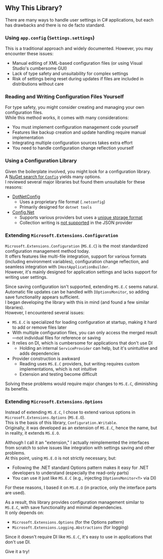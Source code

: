 ## Why This Library?
There are many ways to handle user settings in C# applications, but each has drawbacks and there is no de facto standard.

### Using `app.config` (`Settings.settings`)
This is a traditional approach and widely documented. However, you may encounter these issues:

* Manual editing of XML-based configuration files (or using Visual Studio's cumbersome GUI)
* Lack of type safety and unsuitability for complex settings
* Risk of settings being reset during updates if files are included in distributions without care

### Reading and Writing Configuration Files Yourself
For type safety, you might consider creating and managing your own configuration files.  
While this method works, it comes with many considerations:

* You must implement configuration management code yourself
* Features like backup creation and update handling require manual implementation
* Integrating multiple configuration sources takes extra effort
* You need to handle configuration change reflection yourself

### Using a Configuration Library
Given the boilerplate involved, you might look for a configuration library.  
A [NuGet search for `Config`](https://www.nuget.org/packages?q=config) yields many options.  
I reviewed several major libraries but found them unsuitable for these reasons:

* [DotNetConfig](https://github.com/dotnetconfig/dotnet-config)
  * Uses a proprietary file format (`.netconfig`)
  * Primarily designed for `dotnet tools`
* [Config.Net](https://github.com/aloneguid/config)
  * Supports various providers but uses a [unique storage format](https://github.com/aloneguid/config#flatline-syntax)
  * Collection writing is [not supported](https://github.com/aloneguid/config#json) in the JSON provider

### Extending `Microsoft.Extensions.Configuration`
`Microsoft.Extensions.Configuration` (`MS.E.C`) is the most standardized configuration management method today.  
It offers features like multi-file integration, support for various formats (including environment variables), configuration change reflection, and seamless integration with `IHostApplicationBuilder`.  
However, it's mainly designed for application settings and lacks support for writing user settings.

Since saving configuration isn't supported, extending `MS.E.C` seems natural.  
Automatic file updates can be handled with `IOptionsMonitor`, so adding save functionality appears sufficient.  
I began developing the library with this in mind (and found a few similar libraries).  
However, I encountered several issues:

* `MS.E.C` is specialized for loading configuration at startup, making it hard to add or remove files later
* With multiple configuration files, you can only access the merged result—not individual files for reference or saving
* It relies on DI, which is cumbersome for applications that don't use DI
  * Holding an internal `ServiceProvider` can help, but it's unintuitive and adds dependencies
* Provider construction is awkward
  * Reading uses `MS.E.C` providers, but writing requires custom implementations, which is not intuitive
  * Extension and testing become difficult

Solving these problems would require major changes to `MS.E.C`, diminishing its benefits.

### Extending `Microsoft.Extensions.Options`
Instead of extending `MS.E.C`, I chose to extend various options in `Microsoft.Extensions.Options` (`MS.E.O`).  
This is the basis of this library, `Configuration.Writable`.  
Originally, it was developed as an extension of `MS.E.C`, hence the name, but in reality, it extends `MS.E.O`.

Although I call it an "extension," I actually reimplemented the interfaces from scratch to solve issues like integration with settings saving and other problems.  
At this point, using `MS.E.O` is not strictly necessary, but:

* Following the .NET standard Options pattern makes it easy for .NET developers to understand (especially the read-only parts)
* You can use it just like `MS.E.C` (e.g., injecting `IOptionsMonitor<T>` via DI)

For these reasons, I based it on `MS.E.O` (in practice, only the interface parts are used).

As a result, this library provides configuration management similar to `MS.E.C`, with save functionality and minimal dependencies.  
It only depends on:

* `Microsoft.Extensions.Options` (for the Options pattern)
* `Microsoft.Extensions.Logging.Abstractions` (for logging)

Since it doesn't require DI like `MS.E.C`, it's easy to use in applications that don't use DI.

Give it a try!